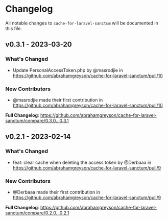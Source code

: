 # Changelog

All notable changes to `cache-for-laravel-sanctum` will be documented in this file.

## v0.3.1 - 2023-03-20

### What's Changed

- Update PersonalAccessToken.php by @masrodjie in https://github.com/abrahamgreyson/cache-for-laravel-sanctum/pull/10

### New Contributors

- @masrodjie made their first contribution in https://github.com/abrahamgreyson/cache-for-laravel-sanctum/pull/10

**Full Changelog**: https://github.com/abrahamgreyson/cache-for-laravel-sanctum/compare/0.3.0...0.3.1

## v0.2.1 - 2023-02-14

### What's Changed

- feat: clear cache when deleting the access token by @Derbaaa in https://github.com/abrahamgreyson/cache-for-laravel-sanctum/pull/9

### New Contributors

- @Derbaaa made their first contribution in https://github.com/abrahamgreyson/cache-for-laravel-sanctum/pull/9

**Full Changelog**: https://github.com/abrahamgreyson/cache-for-laravel-sanctum/compare/0.2.0...0.2.1
